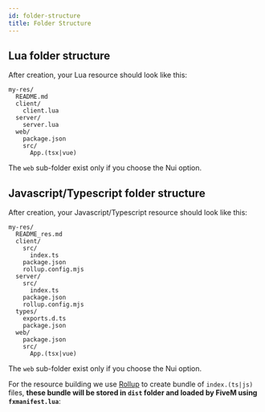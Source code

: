```yaml
---
id: folder-structure
title: Folder Structure
---
```


## Lua folder structure

After creation, your Lua resource should look like this:

```
my-res/
  README.md
  client/
    client.lua
  server/
    server.lua
  web/
    package.json
    src/
      App.(tsx|vue)
```

The `web` sub-folder exist only if you choose the Nui option.

## Javascript/Typescript folder structure

After creation, your Javascript/Typescript resource should look like this:

```
my-res/
  README_res.md
  client/
    src/
      index.ts
    package.json
    rollup.config.mjs
  server/
    src/
      index.ts
    package.json
    rollup.config.mjs
  types/
    exports.d.ts
    package.json
  web/
    package.json
    src/
      App.(tsx|vue)
```

The `web` sub-folder exist only if you choose the Nui option.

For the resource building we use [Rollup](https://rollupjs.org/) to create bundle of `index.(ts|js)` files, **these bundle will be stored in `dist` folder and loaded by FiveM using `fxmanifest.lua`**:
